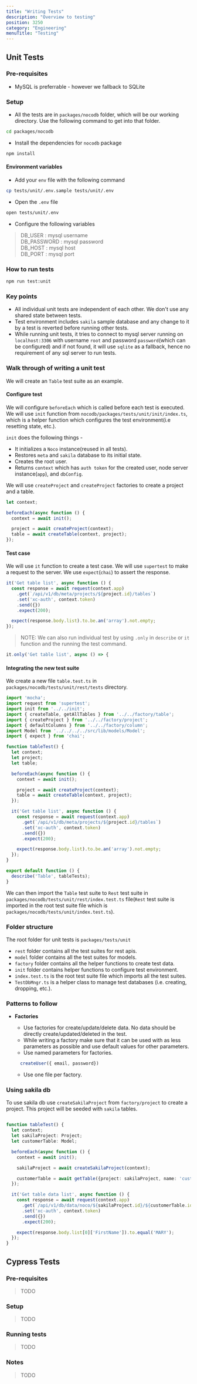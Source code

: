 ```yaml
---
title: "Writing Tests"
description: "Overview to testing"
position: 3250
category: "Engineering"
menuTitle: "Testing"
---
```


## Unit Tests

### Pre-requisites

- MySQL is preferrable - however we fallback to SQLite

### Setup  

- All the tests are in `packages/nocodb` folder, which will be our working directory. Use the following command to get into that folder.

```bash
cd packages/nocodb
```

- Install the dependencies for `nocodb` package

```bash
npm install
```

#### Environment variables

- Add your `env` file with the following command

``` bash
cp tests/unit/.env.sample tests/unit/.env
```

- Open the `.env` file

``` bash
open tests/unit/.env
````

- Configure the following variables

> DB_USER : mysql username </br>
> DB_PASSWORD : mysql password </br>
> DB_HOST : mysql host </br>
> DB_PORT : mysql port </br>

### How to run tests

``` bash
npm run test:unit
```

### Key points

- All individual unit tests are independent of each other. We don't use any shared state between tests.
- Test environment includes `sakila` sample database and any change to it by a test is reverted before running other tests.
- While running unit tests, it tries to connect to mysql server running on `localhost:3306` with username `root` and password `password`(which can be configured) and if not found, it will use `sqlite` as a fallback, hence no requirement of any sql server to run tests.

### Walk through of writing a unit test

We will create an `Table` test suite as an example.

#### Configure test

We will configure `beforeEach` which is called before each test is executed. We will use `init` function from `nocodb/packages/tests/unit/init/index.ts`, which is a helper function which configures the test environment(i.e resetting state, etc.).

`init` does the following things -

- It initializes a `Noco` instance(reused in all tests).
- Restores `meta` and `sakila` database to its initial state.
- Creates the root user.
- Returns `context` which has `auth token` for the created user, node server instance(`app`), and `dbConfig`.

We will use `createProject` and `createProject` factories to create a project and a table.

```typescript
let context;

beforeEach(async function () {
  context = await init();

  project = await createProject(context);
  table = await createTable(context, project);
});
```

#### Test case

We will use `it` function to create a test case. We will use `supertest` to make a request to the server. We use `expect`(`chai`) to assert the response.

```typescript
it('Get table list', async function () {
  const response = await request(context.app)
    .get(`/api/v1/db/meta/projects/${project.id}/tables`)
    .set('xc-auth', context.token)
    .send({})
    .expect(200);

  expect(response.body.list).to.be.an('array').not.empty;
});
```

> NOTE: We can also run individual test by using `.only` in `describe` or `it` function and the running the test command.

```typescript
it.only('Get table list', async () => {
```

#### Integrating the new test suite

We create a new file `table.test.ts` in `packages/nocodb/tests/unit/rest/tests` directory.

```typescript
import 'mocha';
import request from 'supertest';
import init from '../../init';
import { createTable, getAllTables } from '../../factory/table';
import { createProject } from '../../factory/project';
import { defaultColumns } from '../../factory/column';
import Model from '../../../../src/lib/models/Model';
import { expect } from 'chai';

function tableTest() {
  let context;
  let project;
  let table;

  beforeEach(async function () {
    context = await init();

    project = await createProject(context);
    table = await createTable(context, project);
  });

  it('Get table list', async function () {
    const response = await request(context.app)
      .get(`/api/v1/db/meta/projects/${project.id}/tables`)
      .set('xc-auth', context.token)
      .send({})
      .expect(200);

    expect(response.body.list).to.be.an('array').not.empty;
  });
}

export default function () {
  describe('Table', tableTests);
}
```

We can then import the `Table` test suite to `Rest` test suite in `packages/nocodb/tests/unit/rest/index.test.ts` file(`Rest` test suite is imported in the root test suite file which is `packages/nocodb/tests/unit/index.test.ts`).

### Folder structure

The root folder for unit tests is `packages/tests/unit`

- `rest` folder contains all the test suites for rest apis.
- `model` folder contains all the test suites for models.
- `factory` folder contains all the helper functions to create test data.
- `init` folder contains helper functions to configure test environment.
- `index.test.ts` is the root test suite file which imports all the test suites.
- `TestDbMngr.ts` is a helper class to manage test databases (i.e. creating, dropping, etc.).

### Patterns to follow

- **Factories**
  - Use factories for create/update/delete data. No data should be directly create/updated/deleted in the test.
  - While writing a factory make sure that it can be used with as less parameters as possible and use default values for other parameters.
  - Use named parameters for factories.

  ``` typescript
    createUser({ email, password})
  ```

  - Use one file per factory.

### Using sakila db
To use sakila db use `createSakilaProject` from `factory/project` to create a project. This project will be seeded with `sakila` tables.

```typescript

function tableTest() {
  let context;
  let sakilaProject: Project;
  let customerTable: Model;

  beforeEach(async function () {
    context = await init();

    sakilaProject = await createSakilaProject(context);

    customerTable = await getTable({project: sakilaProject, name: 'customer'})
  });

  it('Get table data list', async function () {
    const response = await request(context.app)
      .get(`/api/v1/db/data/noco/${sakilaProject.id}/${customerTable.id}`)
      .set('xc-auth', context.token)
      .send({})
      .expect(200);

    expect(response.body.list[0]['FirstName']).to.equal('MARY');
  });
}
```

## Cypress Tests

### Pre-requisites
> TODO

### Setup
> TODO

### Running tests
> TODO

### Notes
> TODO